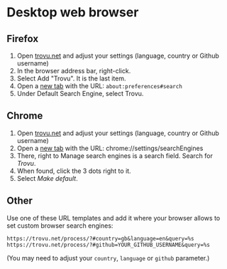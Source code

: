 # Desktop web browser

## Firefox

1. Open [trovu.net](https://trovu.net/) and adjust your settings (language, country or Github username)
1. In the browser address bar, right-click.
1. Select Add "Trovu". It is the last item.
1. Open a [new tab](about:blank) with the URL: `about:preferences#search`
1. Under Default Search Engine, select Trovu.

## Chrome

1. Open [trovu.net](https://trovu.net/) and adjust your settings (language, country or Github username)
1. Open a [new tab](about:blank) with the URL: chrome://settings/searchEngines
1. There, right to Manage search engines is a search field. Search for *Trovu*.
1. When found, click the 3 dots right to it.
1. Select *Make default*.

## Other

Use one of these URL templates and add it where your browser allows to set custom browser search engines:

    https://trovu.net/process/?#country=gb&language=en&query=%s
    https://trovu.net/process/?#github=YOUR_GITHUB_USERNAME&query=%s

(You may need to adjust your `country`, `language` or `github` parameter.)